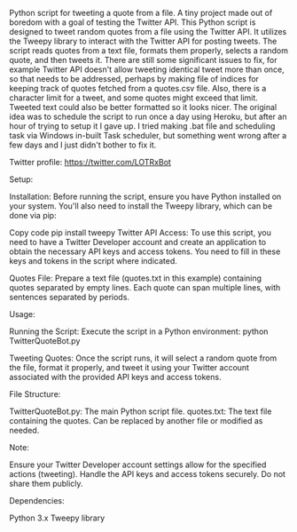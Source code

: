 Python script for tweeting a quote from a file. A tiny project made out of boredom with a goal of testing the Twitter API. This Python script is designed to tweet random quotes from a file using the Twitter API. It utilizes the Tweepy library to interact with the Twitter API for posting tweets. The script reads quotes from a text file, formats them properly, selects a random quote, and then tweets it. There are still some significant issues to fix, for example Twitter API doesn't allow tweeting identical tweet more than once, so that needs to be addressed, perhaps by making file of indices for keeping track of quotes fetched from a quotes.csv file. Also, there is a character limit for a tweet, and some quotes might exceed that limit. Tweeted text could also be better formatted so it looks nicer. The original idea was to schedule the script to run once a day using Heroku, but after an hour of trying to setup it I gave up. I tried making .bat file and scheduling task via Windows in-built Task scheduler, but something went wrong after a few days and I just didn't bother to fix it.

Twitter profile: https://twitter.com/LOTRxBot

Setup:

Installation: Before running the script, ensure you have Python installed on your system. You'll also need to install the Tweepy library, which can be done via pip:

Copy code pip install tweepy Twitter API Access: To use this script, you need to have a Twitter Developer account and create an application to obtain the necessary API keys and access tokens. You need to fill in these keys and tokens in the script where indicated.

Quotes File: Prepare a text file (quotes.txt in this example) containing quotes separated by empty lines. Each quote can span multiple lines, with sentences separated by periods.

Usage:

Running the Script: Execute the script in a Python environment: python TwitterQuoteBot.py

Tweeting Quotes: Once the script runs, it will select a random quote from the file, format it properly, and tweet it using your Twitter account associated with the provided API keys and access tokens.

File Structure:

TwitterQuoteBot.py: The main Python script file. quotes.txt: The text file containing the quotes. Can be replaced by another file or modified as needed.

Note:

Ensure your Twitter Developer account settings allow for the specified actions (tweeting). Handle the API keys and access tokens securely. Do not share them publicly.

Dependencies:

Python 3.x Tweepy library
